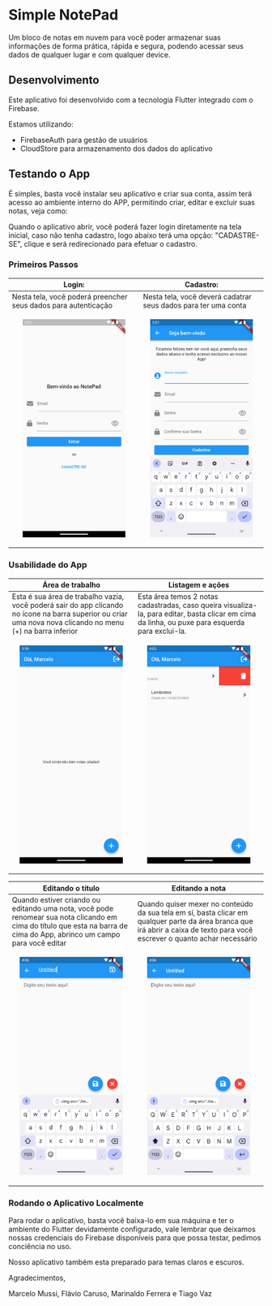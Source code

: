# Simple NotePad

Um bloco de notas em nuvem para você poder armazenar suas informações de forma prática, rápida e segura, podendo acessar seus dados de qualquer lugar e com qualquer device.

## Desenvolvimento

Este aplicativo foi desenvolvido com a tecnologia Flutter integrado com o Firebase.

Estamos utilizando:

- FirebaseAuth para gestão de usuários
- CloudStore para armazenamento dos dados do aplicativo

## Testando o App

É simples, basta você instalar seu aplicativo e criar sua conta, assim terá acesso ao ambiente interno do APP, permitindo criar, editar e excluir suas notas, veja como:

Quando o aplicativo abrir, você poderá fazer login diretamente na tela inicial, caso não tenha cadastro, logo abaixo terá uma opção: "CADASTRE-SE", clique e será redirecionado para efetuar o cadastro.

### Primeiros Passos

| Login:                                                          | Cadastro:                                                          |
| --------------------------------------------------------------- | ------------------------------------------------------------------ |
| Nesta tela, você poderá preencher seus dados para autenticação  | Nesta tela, você deverá cadatrar seus dados para ter uma conta     |
| <p align="center"><img src="./images/login.png" height=430></p> | <p align="center"><img src="./images/cadastro.png" height=430></p> |

### Usabilidade do App

| Área de trabalho                                                                                                                                             | Listagem e ações                                                                                                                                 |
| ------------------------------------------------------------------------------------------------------------------------------------------------------------ | ------------------------------------------------------------------------------------------------------------------------------------------------ |
| Esta é sua área de trabalho vazia, você poderá sair do app clicando no ícone na barra superior ou criar uma nova nova clicando no menu (+) na barra inferior | Esta área temos 2 notas cadastradas, caso queira visualiza-la, para editar, basta clicar em cima da linha, ou puxe para esquerda para exclui-la. |
| <p align="center"><img src="./images/area.png" height=430></p>                                                                                               | <p align="center"><img src="./images/area_acoes.png" height=430></p>                                                                             |

| Editando o título                                                                                                                                                       | Editando a nota                                                                                                                                                              |
| ----------------------------------------------------------------------------------------------------------------------------------------------------------------------- | ---------------------------------------------------------------------------------------------------------------------------------------------------------------------------- |
| Quando estiver criando ou editando uma nota, você pode renomear sua nota clicando em cima do título que esta na barra de cima do App, abrinco um campo para você editar | Quando quiser mexer no conteúdo da sua tela em sí, basta clicar em qualquer parte da área branca que irá abrir a caixa de texto para você escrever o quanto achar necessário |
| <p align="center"><img src="./images/nota_titulo.png" height=430></p>                                                                                                   | <p align="center"><img src="./images/nota_campo.png" height=430></p>                                                                                                         |

### Rodando o Aplicativo Localmente

Para rodar o aplicativo, basta você baixa-lo em sua máquina e ter o ambiente do Flutter devidamente configurado, vale lembrar que deixamos nossas credenciais do Firebase disponíveis para que possa testar, pedimos conciência no uso.

Nosso aplicativo também esta preparado para temas claros e escuros.

Agradecimentos,

Marcelo Mussi, Flávio Caruso, Marinaldo Ferrera e Tiago Vaz
